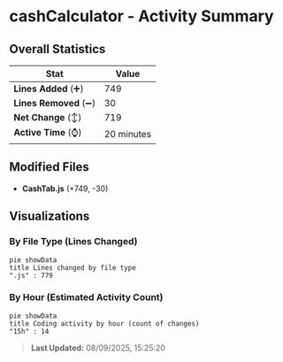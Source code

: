 # cashCalculator - Activity Summary 

## Overall Statistics

| Stat                   | Value                                                             |
| ---------------------- | ----------------------------------------------------------------- |
| **Lines Added** (➕)   | 749                                          |
| **Lines Removed** (➖) | 30                                        |
| **Net Change** (↕)    | 719                |
| **Active Time** (⌚)   | 20 minutes |


## Modified Files
- **CashTab.js** (+749, -30)

## Visualizations

### By File Type (Lines Changed)

```mermaid
pie showData
title Lines changed by file type
".js" : 779
```

### By Hour (Estimated Activity Count)

```mermaid
pie showData
title Coding activity by hour (count of changes)
"15h" : 14
```


> **Last Updated:** 08/09/2025, 15:25:20